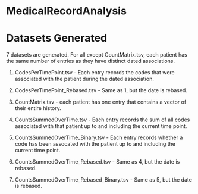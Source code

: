# MedicalRecordAnalysis

# Datasets Generated

7 datasets are generated. For all except CountMatrix.tsv, each patient has the same number of entries as they have 
distinct dated associations.

1. CodesPerTimePoint.tsv - Each entry records the codes that were associated with the patient during the dated association.

2. CodesPerTimePoint_Rebased.tsv - Same as 1, but the date is rebased.

3. CountMatrix.tsv - each patient has one entry that contains a vector of their entire history. 

4. CountsSummedOverTime.tsv - Each entry records the sum of all codes associated with that patient up to and including 
the current time point.

5. CountsSummedOverTime_Binary.tsv - Each entry records whether a code has been assocated with the patient up to and 
including the current time point.

6. CountsSummedOverTime_Rebased.tsv - Same as 4, but the date is rebased.

7. CountsSummedOverTime_Rebased_Binary.tsv - Same as 5, but the date is rebased.